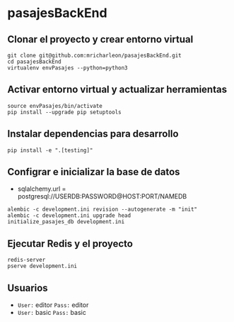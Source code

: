 pasajesBackEnd
======

## Clonar el proyecto y crear entorno virtual

~~~
git clone git@github.com:mricharleon/pasajesBackEnd.git
cd pasajesBackEnd
virtualenv envPasajes --python=python3
~~~

## Activar entorno virtual y actualizar herramientas
~~~
source envPasajes/bin/activate
pip install --upgrade pip setuptools
~~~

## Instalar dependencias para desarrollo
~~~
pip install -e ".[testing]"
~~~

## Configrar e inicializar la base de datos
* sqlalchemy.url = postgresql://USERDB:PASSWORD@HOST:PORT/NAMEDB
~~~
alembic -c development.ini revision --autogenerate -m "init"
alembic -c development.ini upgrade head
initialize_pasajes_db development.ini
~~~

## Ejecutar Redis y el proyecto
~~~
redis-server
pserve development.ini 
~~~

## Usuarios
- `User:` editor  `Pass:` editor 
- `User:` basic  `Pass:` basic